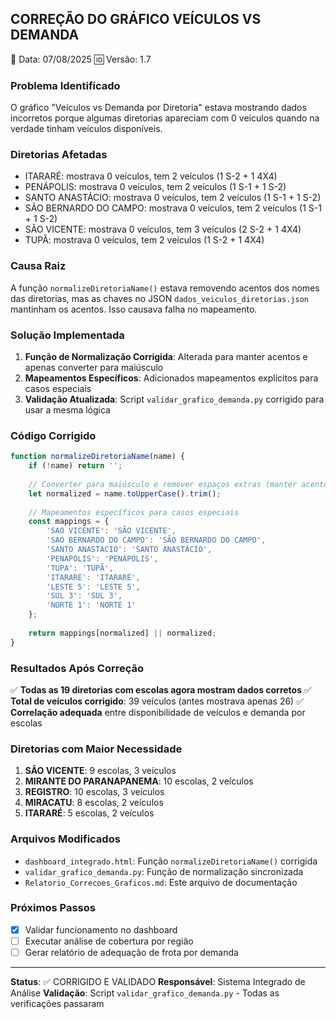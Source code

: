 ## CORREÇÃO DO GRÁFICO VEÍCULOS VS DEMANDA
📅 Data: 07/08/2025
🆔 Versão: 1.7

### Problema Identificado
O gráfico "Veículos vs Demanda por Diretoria" estava mostrando dados incorretos porque algumas diretorias apareciam com 0 veículos quando na verdade tinham veículos disponíveis.

### Diretorias Afetadas
- ITARARÉ: mostrava 0 veículos, tem 2 veículos (1 S-2 + 1 4X4)
- PENÁPOLIS: mostrava 0 veículos, tem 2 veículos (1 S-1 + 1 S-2)
- SANTO ANASTÁCIO: mostrava 0 veículos, tem 2 veículos (1 S-1 + 1 S-2)
- SÃO BERNARDO DO CAMPO: mostrava 0 veículos, tem 2 veículos (1 S-1 + 1 S-2)
- SÃO VICENTE: mostrava 0 veículos, tem 3 veículos (2 S-2 + 1 4X4)
- TUPÃ: mostrava 0 veículos, tem 2 veículos (1 S-2 + 1 4X4)

### Causa Raiz
A função `normalizeDiretoriaName()` estava removendo acentos dos nomes das diretorias, mas as chaves no JSON `dados_veiculos_diretorias.json` mantinham os acentos. Isso causava falha no mapeamento.

### Solução Implementada
1. **Função de Normalização Corrigida**: Alterada para manter acentos e apenas converter para maiúsculo
2. **Mapeamentos Específicos**: Adicionados mapeamentos explícitos para casos especiais
3. **Validação Atualizada**: Script `validar_grafico_demanda.py` corrigido para usar a mesma lógica

### Código Corrigido
```javascript
function normalizeDiretoriaName(name) {
    if (!name) return '';
    
    // Converter para maiúsculo e remover espaços extras (manter acentos)
    let normalized = name.toUpperCase().trim();
    
    // Mapeamentos específicos para casos especiais
    const mappings = {
        'SAO VICENTE': 'SÃO VICENTE',
        'SAO BERNARDO DO CAMPO': 'SÃO BERNARDO DO CAMPO',
        'SANTO ANASTACIO': 'SANTO ANASTÁCIO',
        'PENAPOLIS': 'PENÁPOLIS',
        'TUPA': 'TUPÃ',
        'ITARARE': 'ITARARÉ',
        'LESTE 5': 'LESTE 5',
        'SUL 3': 'SUL 3',
        'NORTE 1': 'NORTE 1'
    };
    
    return mappings[normalized] || normalized;
}
```

### Resultados Após Correção
✅ **Todas as 19 diretorias com escolas agora mostram dados corretos**
✅ **Total de veículos corrigido**: 39 veículos (antes mostrava apenas 26)
✅ **Correlação adequada** entre disponibilidade de veículos e demanda por escolas

### Diretorias com Maior Necessidade
1. **SÃO VICENTE**: 9 escolas, 3 veículos
2. **MIRANTE DO PARANAPANEMA**: 10 escolas, 2 veículos  
3. **REGISTRO**: 10 escolas, 3 veículos
4. **MIRACATU**: 8 escolas, 2 veículos
5. **ITARARÉ**: 5 escolas, 2 veículos

### Arquivos Modificados
- `dashboard_integrado.html`: Função `normalizeDiretoriaName()` corrigida
- `validar_grafico_demanda.py`: Função de normalização sincronizada
- `Relatorio_Correcoes_Graficos.md`: Este arquivo de documentação

### Próximos Passos
- [x] Validar funcionamento no dashboard
- [ ] Executar análise de cobertura por região
- [ ] Gerar relatório de adequação de frota por demanda

---
**Status**: ✅ CORRIGIDO E VALIDADO
**Responsável**: Sistema Integrado de Análise
**Validação**: Script `validar_grafico_demanda.py` - Todas as verificações passaram
